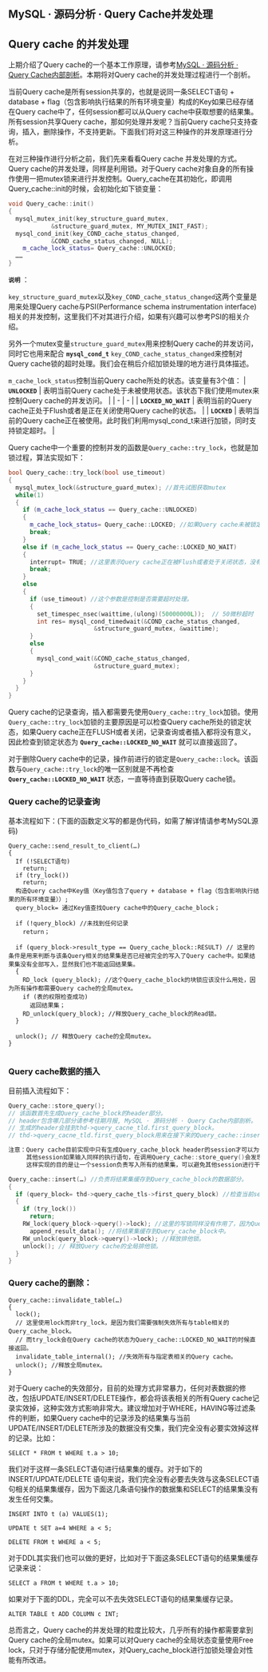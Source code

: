 ## MySQL · 源码分析 · Query Cache并发处理


    
## Query cache 的并发处理


上期介绍了Query cache的一个基本工作原理，请参考[MySQL · 源码分析 · Query Cache内部剖析][0]。本期将对Query cache的并发处理过程进行一个剖析。  


当前Query cache是所有session共享的，也就是说同一条SELECT语句 + database + flag（包含影响执行结果的所有环境变量）构成的Key如果已经存储在Query cache中了，任何session都可以从Query cache中获取想要的结果集。所有session共享Query cache，那如何处理并发呢？当前Query cache只支持查询，插入，删除操作，不支持更新。下面我们将对这三种操作的并发原理进行分析。  


在对三种操作进行分析之前，我们先来看看Query cache 并发处理的方式。Query cache的并发处理，同样是利用锁。对于Query cache对象自身的所有操作使用一把mutex锁来进行并发控制。Query_cache在其初始化，即调用Query_cache::init的时候，会初始化如下锁变量：  

```cpp
void Query_cache::init()
{
  mysql_mutex_init(key_structure_guard_mutex,
            &structure_guard_mutex, MY_MUTEX_INIT_FAST);
  mysql_cond_init(key_COND_cache_status_changed,
            &COND_cache_status_changed, NULL);
    m_cache_lock_status= Query_cache::UNLOCKED;
  ……
}

``` **`说明`** ：  

`key_structure_guard_mutex`以及`key_COND_cache_status_changed`这两个变量是用来处理Query cache与PSI(Performance schema instrumentation interface)相关的并发控制，这里我们不对其进行介绍，如果有兴趣可以参考PSI的相关介绍。  


另外一个mutex变量`structure_guard_mutex`用来控制Query cache的并发访问，同时它也用来配合 **`mysql_cond_t`** `key_COND_cache_status_changed`来控制对Query cache锁的超时处理。我们会在稍后介绍加锁处理的地方进行具体描述。  

`m_cache_lock_status`控制当前Query cache所处的状态。该变量有3个值：
| **`UNLOCKED`** | 表明当前Query cache处于未被使用状态。该状态下我们使用mutex来控制Query cache的并发访问。 |
| - | - |
| **`LOCKED_NO_WAIT`** | 表明当前的Query cache正处于Flush或者是正在关闭使用Query cache的状态。 |
| **`LOCKED`** | 表明当前的Query cache正在被使用。此时我们利用mysql_cond_t来进行加锁，同时支持锁定超时。 |



Query cache中一个重要的控制并发的函数是`Query_cache::try_lock`，也就是加锁过程，算法实现如下：  

```cpp
bool Query_cache::try_lock(bool use_timeout)
{
  mysql_mutex_lock(&structure_guard_mutex); //首先试图获取mutex
  while(1)
  {
    if (m_cache_lock_status == Query_cache::UNLOCKED)
    {
      m_cache_lock_status= Query_cache::LOCKED; //如果Query cache未被锁定，那么我们修改其状态为锁定状态。利用mutex进行加锁。
      break;
    }
    else if (m_cache_lock_status == Query_cache::LOCKED_NO_WAIT)
    {
      interrupt= TRUE; //这里表示Query cache正在被Flush或者处于关闭状态，没有必要再加锁继续进行操作。遇到这种状态，需要加锁的操作将直接返回。
      break;
    }
    else
    {
      if (use_timeout) //这个参数是控制是否需要超时处理。
      {
        set_timespec_nsec(waittime,(ulong)(50000000L));  // 50微秒超时
        int res= mysql_cond_timedwait(&COND_cache_status_changed,
                        &structure_guard_mutex, &waittime);
      }
      else
      {
        mysql_cond_wait(&COND_cache_status_changed, 
                        &structure_guard_mutex);
      }
    }
  }
}

```


Query cache的记录查询，插入都需要先使用`Query_cache::try_lock`加锁。使用`Query_cache::try_lock`加锁的主要原因是可以检查Query cache所处的锁定状态，如果Query cache正在FLUSH或者关闭，记录查询或者插入都将没有意义，因此检查到锁定状态为 **`Query_cache::LOCKED_NO_WAIT`** 就可以直接返回了。  


对于删除Query cache中的记录，操作前进行的锁定是`Query_cache::lock`。该函数与`Query_cache::try_lock`的唯一区别就是不再检查 **`Query_cache::LOCKED_NO_WAIT`** 状态，一直等待直到获取Query cache锁。  

### Query cache的记录查询


基本流程如下：(下面的函数定义写的都是伪代码，如需了解详情请参考MySQL源码)  

```LANG
Query_cache::send_result_to_client(…)
{
  If (!SELECT语句)
    return;
  if (try_lock()) 
    return;
  构造Query cache中Key值（Key值包含了query + database + flag（包含影响执行结果的所有环境变量））;
  query_block= 通过Key值查找Query cache中的Query_cache_block；

  if (!query_block) //未找到任何记录
    return；

  if (query_block->result_type == Query_cache_block::RESULT) // 这里的条件是用来判断与该条Query相关的结果集是否已经被完全的写入了Query cache中。如果结果集没有全部写入，显然我们也不能返回结果集。
  {
    RD_lock (query_block); //这个Query_cache_block的块锁应该没什么用处，因为所有操作都需要Query cache的全局mutex。
    if (表的权限检查成功)
      返回结果集；
    RD_unlock(query_block); //释放Query_cache_block的Read锁。
  }

  unlock(); // 释放Query cache的全局mutex。
}


```

### Query cache数据的插入


目前插入流程如下：  

```cpp
Query_cache::store_query();
// 该函数首先生成Query_cache_block的header部分。
// header包含哪几部分请参考往期月报, MySQL · 源码分析 · Query Cache内部剖析。
// 生成的header会挂到thd->query_cacne_tld.first_query_block。
// thd->query_cacne_tld.first_query_block用来在接下来的Query_cache::insert()过程中判断是否当前session需要缓存结果集。

注意：Query cache目前实现中只有生成Query_cache_block header的session才可以为该block添加数据，
     其他session如果输入同样的执行语句，在调用Query_cache::store_query()会发现已经有session生成了header，就不会再重复生成header了。
     这样实现的目的是让一个session负责写入所有的结果集，可以避免其他session进行干扰。

Query_cache::insert(…) //负责将结果集缓存到Query_cache_block的数据部分。
{
  if (query_block= thd->query_cache_tls->first_query_block) //检查当前session是否需要缓存结果集
  {
    if (try_lock()) 
      return;
    RW_lock(query_block->query()->lock); //这里的写锁同样没有作用了，因为Query cache的mutex会对并发进行控制。
      append_result_data(); //将结果集缓存到Query_cache_block中。
    RW_unlock(query_block->query()->lock); //释放排他锁。
    unlock(); // 释放Query cache的全局排他锁。
  }
}

```

### Query cache的删除：

```LANG
Query_cache::invalidate_table(…)
{
  lock(); 
  // 这里使用lock而非try_lock，是因为我们需要强制失效所有与table相关的Query_cache_block。
  // 而try_lock会在Query cache的状态为Query_cache::LOCKED_NO_WAIT的时候直接返回。
  invalidate_table_internal(); //失效所有与指定表相关的Query cache。
  unlock(); //释放全局mutex。
}

```


对于Query cache的失效部分，目前的处理方式非常暴力，任何对表数据的修改，包括UPDATE/INSERT/DELETE操作，都会将该表相关的所有Query cache记录实效掉，这种实效方式影响非常大。建议增加对于WHERE，HAVING等过滤条件的判断，如果Query cache中的记录涉及的结果集与当前UPDATE/INSERT/DELETE所涉及的数据没有交集，我们完全没有必要实效掉这样的记录。比如：  

```LANG
SELECT * FROM t WHERE t.a > 10;

```


我们对于这样一条SELECT语句进行结果集的缓存。对于如下的INSERT/UPDATE/DELETE 语句来说，我们完全没有必要去失效与这条SELECT语句相关的结果集缓存，因为下面这几条语句操作的数据集和SELECT的结果集没有发生任何交集。  

```LANG
INSERT INTO t (a) VALUES(1);

UPDATE t SET a=4 WHERE a < 5;

DELETE FROM t WHERE a < 5;

```


对于DDL其实我们也可以做的更好，比如对于下面这条SELECT语句的结果集缓存记录来说：  

```LANG
SELECT a FROM t WHERE t.a > 10;

```


如果对于下面的DDL，完全可以不去失效SELECT语句的结果集缓存记录。  

```LANG
ALTER TABLE t ADD COLUMN c INT;

```


总而言之，Query cache的并发处理的粒度比较大，几乎所有的操作都需要拿到Query cache的全局mutex。如果可以对Query cache的全局状态变量使用Free lock，只对于存储分配使用mutex，对Query_cache_block进行加锁处理会对性能有所改进。  


[0]: http://mysql.taobao.org/monthly/2016/07/09/